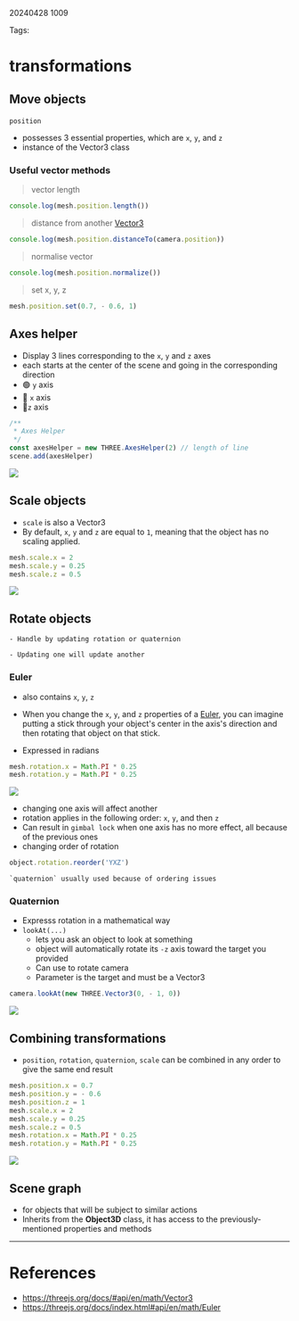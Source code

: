 20240428 1009

Tags: 

# transformations
## Move objects 

`position` 
- possesses 3 essential properties, which are `x`, `y`, and `z`
- instance of the Vector3 class
### Useful vector methods
> vector length
```javascript
console.log(mesh.position.length())
```

>distance from another [Vector3](https://threejs.org/docs/#api/en/math/Vector3) 

```javascript
console.log(mesh.position.distanceTo(camera.position))
```
> normalise vector
```javascript
console.log(mesh.position.normalize())
```

> set x, y, z

```javascript
mesh.position.set(0.7, - 0.6, 1)
```

## Axes helper

- Display 3 lines corresponding to the `x`, `y` and `z` axes
- each starts at the center of the scene and going in the corresponding direction
- 🟢 `y` axis
- 🔴 `x` axis 
- 🔵`z` axis 

```javascript
/**
 * Axes Helper
 */
const axesHelper = new THREE.AxesHelper(2) // length of line
scene.add(axesHelper)
```

![](https://threejs-journey.com/assets/lessons/5/002.png)

## Scale objects

- `scale` is also a Vector3
- By default, `x`, `y` and `z` are equal to `1`, meaning that the object has no scaling applied. 
```javascript
mesh.scale.x = 2
mesh.scale.y = 0.25
mesh.scale.z = 0.5
```

![](https://threejs-journey.com/assets/lessons/5/003.png)

## Rotate objects

```ad-tldr
- Handle by updating rotation or quaternion 

- Updating one will update another 
```
### Euler
- also contains `x`, `y`, `z`
- When you change the `x`, `y`, and `z` properties of a [Euler](https://threejs.org/docs/index.html#api/en/math/Euler), you can imagine putting a stick through your object's center in the axis's direction and then rotating that object on that stick.

- Expressed in radians


```javascript
mesh.rotation.x = Math.PI * 0.25
mesh.rotation.y = Math.PI * 0.25
```

![](https://threejs-journey.com/assets/lessons/5/004.png)


- changing one axis will affect another 
- rotation applies in the following order: `x`, `y`, and then `z`
- Can result in `gimbal lock` when one axis has no more effect, all because of the previous ones
- changing order of rotation 

```javascript
object.rotation.reorder('YXZ')
```

```ad-important
`quaternion` usually used because of ordering issues
```

### Quaternion 
- Expresss rotation in a mathematical way
- `lookAt(...)` 
	- lets you ask an object to look at something
	- object will automatically rotate its `-z` axis toward the target you provided
	- Can use to rotate camera
	- Parameter is the target and must be a Vector3

```javascript
camera.lookAt(new THREE.Vector3(0, - 1, 0))
```

![](https://threejs-journey.com/assets/lessons/5/005.png)


## Combining transformations
- `position`, `rotation`, `quaternion`, `scale` can be combined in any order to give the same end result
```javascript
mesh.position.x = 0.7
mesh.position.y = - 0.6
mesh.position.z = 1
mesh.scale.x = 2
mesh.scale.y = 0.25
mesh.scale.z = 0.5
mesh.rotation.x = Math.PI * 0.25
mesh.rotation.y = Math.PI * 0.25
```

![](https://threejs-journey.com/assets/lessons/5/006.png)

## Scene graph
- for objects that will be subject to similar actions 
- Inherits from the **Object3D** class, it has access to the previously-mentioned properties and methods 

--- 
# References
- https://threejs.org/docs/#api/en/math/Vector3
- https://threejs.org/docs/index.html#api/en/math/Euler
